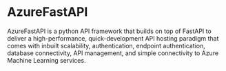 # AzureFastAPI
AzureFastAPI is a python API framework that builds on top of FastAPI to deliver a high-performance, quick-development API hosting paradigm that comes with inbuilt scalability, authentication, endpoint authentication, database connectivity, API management, and simple connectivity to Azure Machine Learning services.